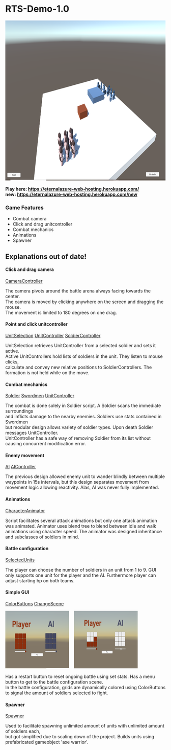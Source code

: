 # RTS-Demo-1.0
<img src="https://github.com/EternalAzure/RTS-Demo-1.0/blob/main/RTS%20kuva.png" width="961" height="502" />

**Play here: https://eternalazure-web-hosting.herokuapp.com/<br/>
new: https://eternalazure-web-hosting.herokuapp.com/new**

### Game Features ###
  * Combat camera
  * Click and drag unitcontroller
  * Combat mechanics
  * Animations
  * Spawner
  
Explanations out of date!
----
#### Click and drag camera ####

   [CameraController](Scripts/CameraController.cs)
 
  <p>
    The camera pivots around the battle arena always facing towards the center. </br>
    The camera is moved by clicking anywhere on the screen and dragging the mouse. </br>
    The movement is limited to 180 degrees on one drag.
  </p> 

#### Point and click unitcontroller ####

  [UnitSelection](Scripts/UnitSelection.cs)
  [UnitController](Scripts/UnitController.cs)
  [SoldierController](Scripts/SoldierController.cs)
  
  <p>
   UnitSelection retrieves UnitController from a selected soldier and sets it active. </br>
   Active UnitControllers hold lists of soldiers in the unit. They listen to mouse clicks, </br>
   calculate and convey new relative positions to SoldierControllers. The formation is not held while on the move.
  </p>

#### Combat mechanics ####

 [Soldier](Scripts/Soldier.cs)
 [Swordmen](Scripts/Swordmen.cs)
 [UnitController](Scripts/UnitController.cs)
 
  <p>
    The combat is done solely in Soldier script. A Soldier scans the immediate surroundings </br>
    and inflicts damage to the nearby enemies. Soldiers use stats contained in Swordmen </br>
    but modular design allows variety of soldier types. Upon death Soldier messages UnitController. </br>
    UnitController has a safe way of removing Soldier from its list without causing concurrent modification error.
  </p> 

#### Enemy movement ####

  [AI](Scripts/AI.cs)
  [AIController](Scripts/AIController.cs)
 
  <p>
   The previous design allowed enemy unit to wander blindly between multiple waypoints in 15s intervals, 
   but this design separates movement from movement logic allowing reactivity. 
   Alas, AI was never fully implemented.
  </p> 

#### Animations ####

[CharacterAnimator](Scripts/CharacterAnimator.cs)
  
  <p>
    Script facilitates several attack animations but only one attack animation was animated. 
    Animator uses blend tree to blend between idle and walk animations using character speed. 
    The animator was designed inheritance and subclasses of soldiers in mind.
  </p> 

#### Battle configuration ####

[SelectedUnits](Scripts/SelectedUnits.cs)

  <p>
    The player can choose the number of soldiers in an unit from 1 to 9. GUI only supports one unit 
    for the player and the AI. Furthermore player can adjust starting hp on both teams.
  </p> 
  
#### Simple GUI ####

  [ColorButtons](Scripts/ColorButtons.cs)
  [ChangeScene](Scripts/ChangeScene.cs)
  
  <img src="https://github.com/EternalAzure/RTS-Demo-1.0/blob/main/RTS%20GUI%20kuva%2001.png" width="200" height="180" /> &nbsp;&nbsp;
  <img src="https://github.com/EternalAzure/RTS-Demo-1.0/blob/main/RTS%20GUI%20kuva%2002.png" width="200" height="180" />
  <p>
    Has a restart button to reset ongoing battle using set stats. Has a menu button to get to the battle configuration scene. </br>
    In the battle configuration, grids are dynamically colored using ColorButtons to signal the amount of soldiers selected to fight.
  </p> 

#### Spawner ####

  [Spawner](Scripts/Spawner.cs)
  <p>
    Used to facilitate spawning unlimited amount of units with unlimited amount of soldiers each, </br>
    but got simplified due to scaling down of the project. Builds units using prefabricated gameobject 'axe warrior'.
  </p> 

